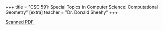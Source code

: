 +++
title = "CSC 591: Special Topics in Computer Science: Computational Geometry"
[extra]
teacher = "Dr. Donald Sheehy"
+++

[Scanned PDF.](csc591.pdf)
